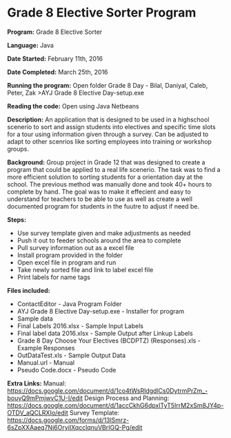 # Grade 8 Elective Sorter Program
**Program:** Grade 8 Elective Sorter

**Language:** Java

**Date Started:** February 11th, 2016

**Date Completed:** March 25th, 2016

**Running the program:** Open folder Grade 8 Day - Bilal, Daniyal, Caleb, Peter, Zak >AYJ Grade 8 Elective Day-setup.exe

**Reading the code:** Open using Java Netbeans

**Description:** An application that is designed to be used in a highschool scenerio to sort and assign students into electives and specific time slots for a tour using information given through a survey. Can be adjusted to adapt to other scenrios like sorting employees into training or workshop groups. 

**Background:** Group project in Grade 12 that was designed to create a program that could be applied to a real life scenerio. The task was to find a more efficient solution to sorting students for a orientation day at the school. The previous method was manually done and took 40+ hours to complete by hand. The goal was to make it effecient and easy to understand for teachers to be able to use as well as create a well documented program for students in the fuutre to adjust if need be. 

**Steps:**
* Use survey template given and make adjustments as needed
* Push it out to feeder schools around the area to complete
* Pull survey information out as a excel file
* Install program provided in the folder
* Open excel file in program and run
* Take newly sorted file and link to label excel file
* Print labels for name tags 

**Files included:**
* ContactEditor - Java Program Folder
* AYJ Grade 8 Elective Day-setup.exe - Installer for program
* Sample data
 * Final Labels 2016.xlsx - Sample Input Labels
 * Final label data 2016.xlsx - Sample Output after Linkup Labels
 * Grade 8 Day Choose Your Electives (BCDPTZ) (Responses).xls - Example Responses
 * OutDataTest.xls - Sample Output Data
* Manual.url - Manual
* Pseudo Code.docx - Pseudo Code

**Extra Links:**
Manual: https://docs.google.com/document/d/1co4tWsRIdgdlCs0DytrmPrZm_-bouyQ9mPmjwvC1U-I/edit
Design Process and Planning: https://docs.google.com/document/d/1accCkhG6dpxlTyT5IrrM2xSm8JY4p-OTDV_aQCLRXIo/edit
Survey Template: https://docs.google.com/forms/d/13lSmrz-6sZpXXAaeq7Ni6OryiIXqcclqnuVBrIGQ-Pg/edit
